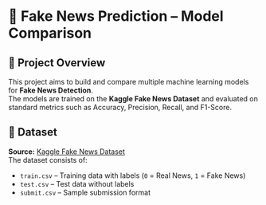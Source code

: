 # 📰 Fake News Prediction – Model Comparison

## 📌 Project Overview

This project aims to build and compare multiple machine learning models for **Fake News Detection**.  
The models are trained on the **Kaggle Fake News Dataset** and evaluated on standard metrics such as Accuracy, Precision, Recall, and F1-Score.


## 📂 Dataset

**Source:** [Kaggle Fake News Dataset](https://www.kaggle.com/c/fake-news/data)  
The dataset consists of:
- `train.csv` – Training data with labels (`0` = Real News, `1` = Fake News)  
- `test.csv` – Test data without labels  
- `submit.csv` – Sample submission format
